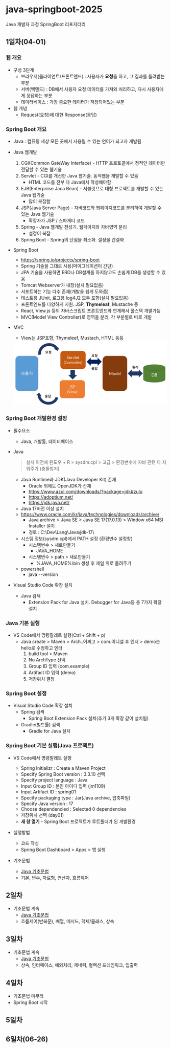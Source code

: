 # java-springboot-2025
Java 개발자 과정 SpringBoot 리포지터리

## 1일차(04-01)

### 웹 개요
- 구성 3단계
    - 브라우저(클라이언트/프론트엔드) : 사용자가 **요청**을 하고, 그 결과를 돌려받는 부분
    - 서버(백엔드) : DB에서 사용자 요청 데이터를 가져와 처리하고, 다시 사용자에게 응답하는 부분
    - 데이터베이스 : 가장 중요한 데이터가 저장되어있는 부분
- 웹 개념
    - Request(요청)에 대한 Response(응답)

### Spring Boot 개요
- Java : 컴퓨팅 세상 모든 곳에서 사용될 수 있는 언어가 되고자 개발됨
- Java 웹개발
    1. CGI(Common GateWay Interface) - HTTP 프로토콜에서 정적인 데이터만 전달할 수 있는 웹기술
    2. Servlet - CGI를 개선한 Java 웹기술. 동적웹을 개발할 수 있음
        - HTML 코드를 전부 다 Java에서 작성해야함
    3. EJB(Enterpriise Jaca Bean) - 서블릿으로 대형 프로젝트를 개발할 수 있는 Java 웹기술
        - 많이 복잡함
    4. JSP(Java Server Page) - 자바코드와 웹페이지코드를 분리하여 개발할 수 있는 Java 웹기술
        - 확장자가 JSP / 스파게티 코드
    5. Spring - Java 웹개발 전성기. 웹페이지와 자바영역 분리
        - 설정이 복잡
    6. Spring Boot - Spring의 단점을 최소화. 설정을 간결화

- Spring Boot
    - https://spring.io/projects/spring-boot
    - Spring 기술을 그대로 사용(마이그레이션이 간단)
    - JPA 기술을 사용하면 ERD나 DB설계를 하지않고도 손쉽게 DB를 생성할 수 있음
    - Tomcat Webserver가 내장(설치 필요없음)
    - 서포트하는 기능 다수 존재(개발을 쉽게 도와줌)
    - 테스트용 JUnit, 로그용 log4J2 모두 포함(설치 필요없음)
    - 프론트엔드를 다양하게 지원. JSP, **Thymeleaf**, Mustache 등
    - React, View.js 등의 자바스크립트 프론트엔드와 연계해서 풀스택 개발가능
    - MVC(Model View Controller)로 영역을 분리, 각 부분별로 따로 개발

- MVC
    - View는 JSP포함, Thymeleef, Mustach, HTML 등등

    <img src="/image/sb001.png" width="700">

### Spring Boot 개발환경 설정
- 필수요소
    - Java, 개발툴, 데이터베이스
- Java
    > 설치 이전에 윈도우 + R > sysdm.cpl > 고급 > 환경변수에 자바 관련 다 지워주기 (충돌방지)
    >
    - Java Runtime과 JDK(Java Developer Kit) 존재
        - Oracle 외에도 OpenJDK가 산재
        - https://www.azul.com/downloads/?package=jdk#zulu
        - https://adoptium.net/
        - https://jdk.java.net/
    - Java 17버전 이상 설치
    - https://www.oracle.com/kr/java/technologies/downloads/archive/
        - Java archive > Java SE > Java SE 17(17.0.13) > Window x64 MSI Installer 설치
        - 경로 : C:\Dev\Lang\Java\jdk-17\
    - 시스템 정보(sysdm.cpl)에서 PATH 설정 (환경변수 설정창)
        - 시스템변수 > 새로만들기
            - JAVA_HOME
        - 시스템변수 > path > 새로만들기
            - %JAVA_HOME%\bin 생성 후 제일 위로 올려주기
    - powershell
        - java --version

- Visual Studio Code 확장 설치
    - Java 검색
        - Extension Pack for Java 설치. Debugger for Java등 총 7가지 확장 설치

### Java 기본 실행
- VS Code에서 명령팔레트 실행(Ctrl + Shift + p)
    - Java create > Maven > Arch..어쩌고 > com.이니셜 후 엔터 > demo는 hello로 수정하고 엔터
        1. build tool > Maven
        2. No ArchType 선택
        3. Group ID 입력 (com.example)
        4. Artifact ID 입력 (demo)
        5. 저장위치 결정

### Spring Boot 설정
- Visual Studio Code 확장 설치
    - Spring 검색
        - Spring Boot Extension Pack 설치(추가 3개 확장 같이 설치됨)
    - Gradle(빌드툴) 검색
        - Gradle for Java 설치

### Spring Boot 기본 실행(Java 프로젝트)
- VS Code에서 명령팔레트 실행
    - Spring Initializr : Create a Maven Project
    - Specify Spring Boot version : 3.3.10 선택
    - Specify project language : Java
    - Input Group ID : 본인 아이디 입력 (jm1109)
    - Input Artifact ID : spring01
    - Specify packaging type : Jar(Java archive, 압축파일)
    - Specify Java version : 17
    - Choose dependencied : Selected 0 dependencies
    - 저장위치 선택 (day01)
    - **새 창 열기** - Spring Boot 프로젝트가 루트폴더가 된 개발환경

- 실행방법
    - 코드 작성
    - Spring Boot Dashboard > Apps > 앱 실행

- 기초문법
    - [Java 기초문법](./JAVA_BASIC.md)
    - 기본, 변수, 자료형, 연산자, 흐름제어

## 2일차
- 기초문법 계속
    - [Java 기초문법](./JAVA_BASIC.md)
    - 흐름제어(반복문), 배열, 메서드, 객체/클래스, 상속

## 3일차
- 기초문법 계속
    - [Java 기초문법](./JAVA_BASIC.md)
    - 상속, 인터페이스, 예외처리, 제네릭, 컬렉션 프레임워크, 입출력

## 4일차
- 기초문법 마무리
- Spring Boot 시작

## 5일차

## 6일차(06-26)